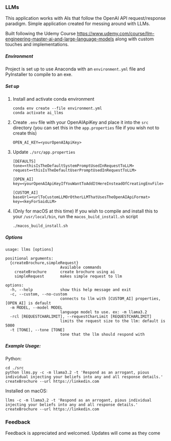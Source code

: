 ### LLMs

This application works with AIs that follow the OpenAI API request/response paradigm. Simple application created for messing around with LLMs.

Built following the Udemy Course https://www.udemy.com/course/llm-engineering-master-ai-and-large-language-models along with custom touches and implementations. 

##### Environment

Project is set up to use Anaconda with an `environment.yml` file and PyInstaller to compile to an exe.

##### Set up

1. Install and activate conda environment
    ```
   conda env create --file environment.yml
   conda activate ai_llms
   ```
2. Create `.env` file with your OpenAIApiKey and place it into the `src` directory (you can set this in the `app.properties` file if you wish not to create this)
   ```
   OPEN_AI_KEY=<yourOpenAIApiKey>
   ```
3. Update `./src/app.properties`
   ```
   [DEFAULTS]
   tone=<thisIsTheDefaultSystemPromptUsedInRequestToLLM>
   request=<thisIsTheDefaultUserPromptUsedInRequestToLLM>

   [OPEN_AI]
   key=<yourOpenAIApiKeyIfYouWantToAddItHereInsteadOfCreatingEnvFile>

   [CUSTOM_AI]
   baseUrl=<urlToCustomLLMOrOtherLLMThatUsesTheOpenAIApiFormat>
   key=<keyForSaidLLM>
   ```
4. (Only for macOS at this time) If you wish to compile and install this to your `/usr/local/bin`, run the `macos_build_install.sh` script
   ```
   ./macos_build_install.sh
   ```

##### Options

```
usage: llms [options]

positional arguments:
  {createBrochure,simpleRequest}
                        Available commands
    createBrochure      create brochure using ai
    simpleRequest       makes simple request to llm

options:
  -h, --help            show this help message and exit
  -c, --custom, --no-custom
                        connects to llm with [CUSTOM_AI] properties, [OPEN_AI] is default
  -m MODEL, --model MODEL
                        language model to use. ex: -m llama3.2
  -rcl [REQUESTCHARLIMIT], --requestCharLimit [REQUESTCHARLIMIT]
                        limits the request size to the llm: default is 5000
  -t [TONE], --tone [TONE]
                        tone that the llm should respond with
```

##### Example Usage:

Python:
```
cd ./src
python llms.py -c -m llama3.2 -t 'Respond as an arrogant, pious individual injecting your beliefs into any and all response details.' createBrochure --url https://linkedin.com
```

Installed on macOS:
```
llms -c -m llama3.2 -t 'Respond as an arrogant, pious individual injecting your beliefs into any and all response details.' createBrochure --url https://linkedin.com
```

### Feedback

Feedback is appreciated and welcomed. Updates will come as they come
